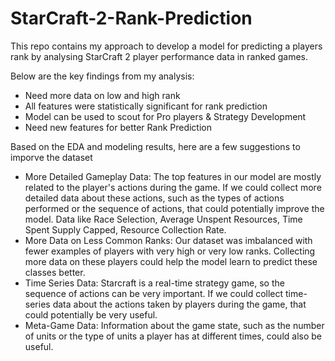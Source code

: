 # StarCraft-2-Rank-Prediction

This repo contains my approach to develop a model for predicting a players rank by analysing StarCraft 2 player performance data in ranked games.

Below are the key findings from my analysis:

- Need more data on low and high rank
- All features were statistically significant for rank prediction
- Model can be used to scout for Pro players & Strategy Development
- Need new features for better Rank Prediction

Based on the EDA and modeling results, here are a few suggestions to imporve the dataset
  
- More Detailed Gameplay Data: The top features in our model are mostly related to the player's actions during the game. If we could collect more detailed data about these actions, such as the types of actions performed or the sequence of actions, that could potentially improve the model. Data like Race Selection, Average Unspent Resources, Time Spent Supply Capped, Resource Collection Rate.
- More Data on Less Common Ranks: Our dataset was imbalanced with fewer examples of players with very high or very low ranks. Collecting more data on these players could help the model learn to predict these classes better.
- Time Series Data: Starcraft is a real-time strategy game, so the sequence of actions can be very important. If we could collect time-series data about the actions taken by players during the game, that could potentially be very useful.
- Meta-Game Data: Information about the game state, such as the number of units or the type of units a player has at different times, could also be useful.
 
 
